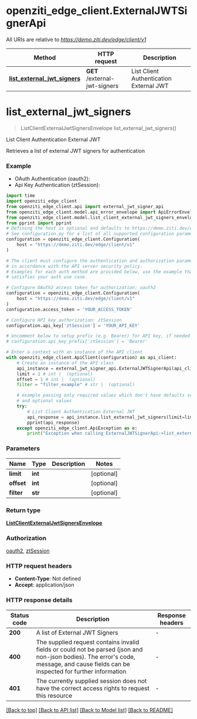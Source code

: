 # openziti_edge_client.ExternalJWTSignerApi

All URIs are relative to *https://demo.ziti.dev/edge/client/v1*

Method | HTTP request | Description
------------- | ------------- | -------------
[**list_external_jwt_signers**](ExternalJWTSignerApi.md#list_external_jwt_signers) | **GET** /external-jwt-signers | List Client Authentication External JWT


# **list_external_jwt_signers**
> ListClientExternalJwtSignersEnvelope list_external_jwt_signers()

List Client Authentication External JWT

Retrieves a list of external JWT signers for authentication

### Example

* OAuth Authentication (oauth2):
* Api Key Authentication (ztSession):

```python
import time
import openziti_edge_client
from openziti_edge_client.api import external_jwt_signer_api
from openziti_edge_client.model.api_error_envelope import ApiErrorEnvelope
from openziti_edge_client.model.list_client_external_jwt_signers_envelope import ListClientExternalJwtSignersEnvelope
from pprint import pprint
# Defining the host is optional and defaults to https://demo.ziti.dev/edge/client/v1
# See configuration.py for a list of all supported configuration parameters.
configuration = openziti_edge_client.Configuration(
    host = "https://demo.ziti.dev/edge/client/v1"
)

# The client must configure the authentication and authorization parameters
# in accordance with the API server security policy.
# Examples for each auth method are provided below, use the example that
# satisfies your auth use case.

# Configure OAuth2 access token for authorization: oauth2
configuration = openziti_edge_client.Configuration(
    host = "https://demo.ziti.dev/edge/client/v1"
)
configuration.access_token = 'YOUR_ACCESS_TOKEN'

# Configure API key authorization: ztSession
configuration.api_key['ztSession'] = 'YOUR_API_KEY'

# Uncomment below to setup prefix (e.g. Bearer) for API key, if needed
# configuration.api_key_prefix['ztSession'] = 'Bearer'

# Enter a context with an instance of the API client
with openziti_edge_client.ApiClient(configuration) as api_client:
    # Create an instance of the API class
    api_instance = external_jwt_signer_api.ExternalJWTSignerApi(api_client)
    limit = 1 # int |  (optional)
    offset = 1 # int |  (optional)
    filter = "filter_example" # str |  (optional)

    # example passing only required values which don't have defaults set
    # and optional values
    try:
        # List Client Authentication External JWT
        api_response = api_instance.list_external_jwt_signers(limit=limit, offset=offset, filter=filter)
        pprint(api_response)
    except openziti_edge_client.ApiException as e:
        print("Exception when calling ExternalJWTSignerApi->list_external_jwt_signers: %s\n" % e)
```


### Parameters

Name | Type | Description  | Notes
------------- | ------------- | ------------- | -------------
 **limit** | **int**|  | [optional]
 **offset** | **int**|  | [optional]
 **filter** | **str**|  | [optional]

### Return type

[**ListClientExternalJwtSignersEnvelope**](ListClientExternalJwtSignersEnvelope.md)

### Authorization

[oauth2](../README.md#oauth2), [ztSession](../README.md#ztSession)

### HTTP request headers

 - **Content-Type**: Not defined
 - **Accept**: application/json


### HTTP response details

| Status code | Description | Response headers |
|-------------|-------------|------------------|
**200** | A list of External JWT Signers |  -  |
**400** | The supplied request contains invalid fields or could not be parsed (json and non-json bodies). The error&#39;s code, message, and cause fields can be inspected for further information |  -  |
**401** | The currently supplied session does not have the correct access rights to request this resource |  -  |

[[Back to top]](#) [[Back to API list]](../README.md#documentation-for-api-endpoints) [[Back to Model list]](../README.md#documentation-for-models) [[Back to README]](../README.md)

